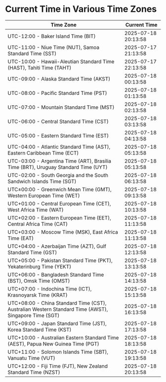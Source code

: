 # Current Time in Various Time Zones

| Time Zone | Current Time |
|-----------|--------------|
| UTC-12:00 - Baker Island Time (BIT) | 2025-07-18 20:13:58 |
| UTC-11:00 - Niue Time (NUT), Samoa Standard Time (SST) | 2025-07-17 21:13:58 |
| UTC-10:00 - Hawaii-Aleutian Standard Time (HAST), Tahiti Time (TAHT) | 2025-07-17 22:13:58 |
| UTC-09:00 - Alaska Standard Time (AKST) | 2025-07-18 00:13:58 |
| UTC-08:00 - Pacific Standard Time (PST) | 2025-07-18 01:13:58 |
| UTC-07:00 - Mountain Standard Time (MST) | 2025-07-18 02:13:58 |
| UTC-06:00 - Central Standard Time (CST) | 2025-07-18 03:13:58 |
| UTC-05:00 - Eastern Standard Time (EST) | 2025-07-18 04:13:58 |
| UTC-04:00 - Atlantic Standard Time (AST), Eastern Caribbean Time (ECT) | 2025-07-18 05:13:58 |
| UTC-03:00 - Argentina Time (ART), Brasília Time (BRT), Uruguay Standard Time (UYT) | 2025-07-18 05:13:58 |
| UTC-02:00 - South Georgia and the South Sandwich Islands Time (SGT) | 2025-07-18 06:13:58 |
| UTC±00:00 - Greenwich Mean Time (GMT), Western European Time (WET) | 2025-07-18 09:13:58 |
| UTC+01:00 - Central European Time (CET), West Africa Time (WAT) | 2025-07-18 10:13:58 |
| UTC+02:00 - Eastern European Time (EET), Central Africa Time (CAT) | 2025-07-18 11:13:58 |
| UTC+03:00 - Moscow Time (MSK), East Africa Time (EAT) | 2025-07-18 11:13:58 |
| UTC+04:00 - Azerbaijan Time (AZT), Gulf Standard Time (GST) | 2025-07-18 12:13:58 |
| UTC+05:00 - Pakistan Standard Time (PKT), Yekaterinburg Time (YEKT) | 2025-07-18 13:13:58 |
| UTC+06:00 - Bangladesh Standard Time (BST), Omsk Time (OMST) | 2025-07-18 14:13:58 |
| UTC+07:00 - Indochina Time (ICT), Krasnoyarsk Time (KRAT) | 2025-07-18 15:13:58 |
| UTC+08:00 - China Standard Time (CST), Australian Western Standard Time (AWST), Singapore Time (SGT) | 2025-07-18 16:13:58 |
| UTC+09:00 - Japan Standard Time (JST), Korea Standard Time (KST) | 2025-07-18 17:13:58 |
| UTC+10:00 - Australian Eastern Standard Time (AEST), Papua New Guinea Time (PGT) | 2025-07-18 18:13:58 |
| UTC+11:00 - Solomon Islands Time (SBT), Vanuatu Time (VUT) | 2025-07-18 19:13:58 |
| UTC+12:00 - Fiji Time (FJT), New Zealand Standard Time (NZST) | 2025-07-18 20:13:58 |
